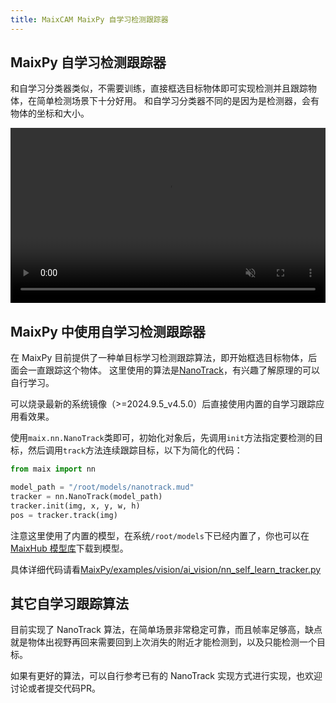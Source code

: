 ```yaml
---
title: MaixCAM MaixPy 自学习检测跟踪器
---
```



## MaixPy 自学习检测跟踪器

和自学习分类器类似，不需要训练，直接框选目标物体即可实现检测并且跟踪物体，在简单检测场景下十分好用。
和自学习分类器不同的是因为是检测器，会有物体的坐标和大小。

<video playsinline controls autoplay loop muted preload src="/static/video/self_learn_tracker.mp4" style="width: 100%; min-height: 20em;"></video>

## MaixPy 中使用自学习检测跟踪器

在 MaixPy 目前提供了一种单目标学习检测跟踪算法，即开始框选目标物体，后面会一直跟踪这个物体。
这里使用的算法是[NanoTrack](https://github.com/HonglinChu/SiamTrackers/tree/master/NanoTrack)，有兴趣了解原理的可以自行学习。

可以烧录最新的系统镜像（>=2024.9.5_v4.5.0）后直接使用内置的自学习跟踪应用看效果。

使用`maix.nn.NanoTrack`类即可，初始化对象后，先调用`init`方法指定要检测的目标，然后调用`track`方法连续跟踪目标，以下为简化的代码：
```python
from maix import nn

model_path = "/root/models/nanotrack.mud"
tracker = nn.NanoTrack(model_path)
tracker.init(img, x, y, w, h)
pos = tracker.track(img)
```
注意这里使用了内置的模型，在系统`/root/models`下已经内置了，你也可以在[MaixHub 模型库](https://maixhub.com/model/zoo/437)下载到模型。

具体详细代码请看[MaixPy/examples/vision/ai_vision/nn_self_learn_tracker.py](https://github.com/sipeed/MaixPy/blob/main/examples/vision/ai_vision/nn_self_learn_tracker.py)


## 其它自学习跟踪算法

目前实现了 NanoTrack 算法，在简单场景非常稳定可靠，而且帧率足够高，缺点就是物体出视野再回来需要回到上次消失的附近才能检测到，以及只能检测一个目标。

如果有更好的算法，可以自行参考已有的 NanoTrack 实现方式进行实现，也欢迎讨论或者提交代码PR。

